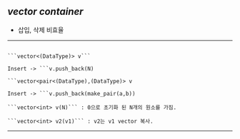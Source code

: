 
## *vector container*

  - 삽입, 삭제 비효율
<hr/>

  ```#include<vector> : 헤더파일 추가.
  
  ```vector<(DataType)> v``` 
  
  Insert -> ```v.push_back(N)
  
  ```vector<pair<(DataType),(DataType)> v 
  
  Insert -> ```v.push_back(make_pair(a,b))
  
  ```vector<int> v(N)``` : 0으로 초기화 된 N개의 원소를 가짐.
  
  ```vector<int> v2(v1)``` : v2는 v1 vector 복사.
  
  ```
  
<hr/>
